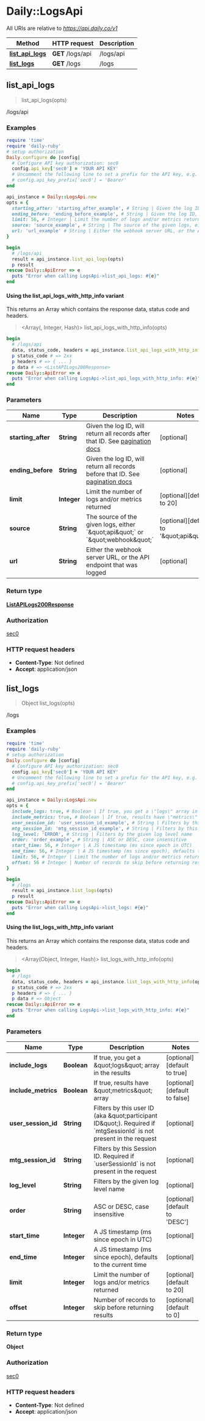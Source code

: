 # Daily::LogsApi

All URIs are relative to *https://api.daily.co/v1*

| Method | HTTP request | Description |
| ------ | ------------ | ----------- |
| [**list_api_logs**](LogsApi.md#list_api_logs) | **GET** /logs/api | /logs/api |
| [**list_logs**](LogsApi.md#list_logs) | **GET** /logs | /logs |


## list_api_logs

> <ListAPILogs200Response> list_api_logs(opts)

/logs/api

### Examples

```ruby
require 'time'
require 'daily-ruby'
# setup authorization
Daily.configure do |config|
  # Configure API key authorization: sec0
  config.api_key['sec0'] = 'YOUR API KEY'
  # Uncomment the following line to set a prefix for the API key, e.g. 'Bearer' (defaults to nil)
  # config.api_key_prefix['sec0'] = 'Bearer'
end

api_instance = Daily::LogsApi.new
opts = {
  starting_after: 'starting_after_example', # String | Given the log ID, will return all records after that ID. See [pagination docs](../../rest-api#pagination)
  ending_before: 'ending_before_example', # String | Given the log ID, will return all records before that ID. See [pagination docs](../../rest-api#pagination)
  limit: 56, # Integer | Limit the number of logs and/or metrics returned
  source: 'source_example', # String | The source of the given logs, either `\"api\"` or `\"webhook\"`
  url: 'url_example' # String | Either the webhook server URL, or the API endpoint that was logged
}

begin
  # /logs/api
  result = api_instance.list_api_logs(opts)
  p result
rescue Daily::ApiError => e
  puts "Error when calling LogsApi->list_api_logs: #{e}"
end
```

#### Using the list_api_logs_with_http_info variant

This returns an Array which contains the response data, status code and headers.

> <Array(<ListAPILogs200Response>, Integer, Hash)> list_api_logs_with_http_info(opts)

```ruby
begin
  # /logs/api
  data, status_code, headers = api_instance.list_api_logs_with_http_info(opts)
  p status_code # => 2xx
  p headers # => { ... }
  p data # => <ListAPILogs200Response>
rescue Daily::ApiError => e
  puts "Error when calling LogsApi->list_api_logs_with_http_info: #{e}"
end
```

### Parameters

| Name | Type | Description | Notes |
| ---- | ---- | ----------- | ----- |
| **starting_after** | **String** | Given the log ID, will return all records after that ID. See [pagination docs](../../rest-api#pagination) | [optional] |
| **ending_before** | **String** | Given the log ID, will return all records before that ID. See [pagination docs](../../rest-api#pagination) | [optional] |
| **limit** | **Integer** | Limit the number of logs and/or metrics returned | [optional][default to 20] |
| **source** | **String** | The source of the given logs, either &#x60;\&quot;api\&quot;&#x60; or &#x60;\&quot;webhook\&quot;&#x60; | [optional][default to &#39;\&quot;api\&quot;&#39;] |
| **url** | **String** | Either the webhook server URL, or the API endpoint that was logged | [optional] |

### Return type

[**ListAPILogs200Response**](ListAPILogs200Response.md)

### Authorization

[sec0](../README.md#sec0)

### HTTP request headers

- **Content-Type**: Not defined
- **Accept**: application/json


## list_logs

> Object list_logs(opts)

/logs

### Examples

```ruby
require 'time'
require 'daily-ruby'
# setup authorization
Daily.configure do |config|
  # Configure API key authorization: sec0
  config.api_key['sec0'] = 'YOUR API KEY'
  # Uncomment the following line to set a prefix for the API key, e.g. 'Bearer' (defaults to nil)
  # config.api_key_prefix['sec0'] = 'Bearer'
end

api_instance = Daily::LogsApi.new
opts = {
  include_logs: true, # Boolean | If true, you get a \"logs\" array in the results
  include_metrics: true, # Boolean | If true, results have \"metrics\" array
  user_session_id: 'user_session_id_example', # String | Filters by this user ID (aka \"participant ID\"). Required if `mtgSessionId` is not present in the request
  mtg_session_id: 'mtg_session_id_example', # String | Filters by this Session ID. Required if `userSessionId` is not present in the request
  log_level: 'ERROR', # String | Filters by the given log level name
  order: 'order_example', # String | ASC or DESC, case insensitive
  start_time: 56, # Integer | A JS timestamp (ms since epoch in UTC)
  end_time: 56, # Integer | A JS timestamp (ms since epoch), defaults to the current time
  limit: 56, # Integer | Limit the number of logs and/or metrics returned
  offset: 56 # Integer | Number of records to skip before returning results
}

begin
  # /logs
  result = api_instance.list_logs(opts)
  p result
rescue Daily::ApiError => e
  puts "Error when calling LogsApi->list_logs: #{e}"
end
```

#### Using the list_logs_with_http_info variant

This returns an Array which contains the response data, status code and headers.

> <Array(Object, Integer, Hash)> list_logs_with_http_info(opts)

```ruby
begin
  # /logs
  data, status_code, headers = api_instance.list_logs_with_http_info(opts)
  p status_code # => 2xx
  p headers # => { ... }
  p data # => Object
rescue Daily::ApiError => e
  puts "Error when calling LogsApi->list_logs_with_http_info: #{e}"
end
```

### Parameters

| Name | Type | Description | Notes |
| ---- | ---- | ----------- | ----- |
| **include_logs** | **Boolean** | If true, you get a \&quot;logs\&quot; array in the results | [optional][default to true] |
| **include_metrics** | **Boolean** | If true, results have \&quot;metrics\&quot; array | [optional][default to false] |
| **user_session_id** | **String** | Filters by this user ID (aka \&quot;participant ID\&quot;). Required if &#x60;mtgSessionId&#x60; is not present in the request | [optional] |
| **mtg_session_id** | **String** | Filters by this Session ID. Required if &#x60;userSessionId&#x60; is not present in the request | [optional] |
| **log_level** | **String** | Filters by the given log level name | [optional] |
| **order** | **String** | ASC or DESC, case insensitive | [optional][default to &#39;DESC&#39;] |
| **start_time** | **Integer** | A JS timestamp (ms since epoch in UTC) | [optional] |
| **end_time** | **Integer** | A JS timestamp (ms since epoch), defaults to the current time | [optional] |
| **limit** | **Integer** | Limit the number of logs and/or metrics returned | [optional][default to 20] |
| **offset** | **Integer** | Number of records to skip before returning results | [optional][default to 0] |

### Return type

**Object**

### Authorization

[sec0](../README.md#sec0)

### HTTP request headers

- **Content-Type**: Not defined
- **Accept**: application/json

